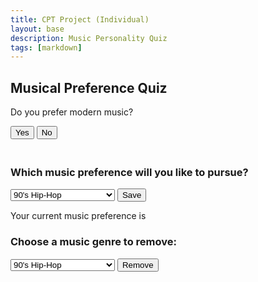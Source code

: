 ```yaml
---
title: CPT Project (Individual)
layout: base
description: Music Personality Quiz
tags: [markdown]
---
```



<div data-aos="fade-right">
<h2>Musical Preference Quiz</h2>
<div id="question1">
<p>Do you prefer modern music?</p>
<button onclick="answer(true)">Yes</button>
<button onclick="answer(false)">No</button>
</div>
<div id="question2" style="display: none">
<p>Do you enjoy music with a fast tempo?</p>
<button onclick="answer(true)">Yes</button>
<button onclick="answer(false)">No</button>
</div>
<div id="question3" style="display: none">
<p>Do you like music with lyrics?</p>
<button onclick="answer(true)">Yes</button>
<button onclick="answer(false)">No</button>
</div>
<div id="question4" style="display: none">
<p>Do you prefer instrumental music?</p>
<button onclick="answer(true)">Yes</button>
<button onclick="answer(false)">No</button>
</div>
<div id="question5" style="display: none">
<p>Do you enjoy electronic music?</p>
<button onclick="answer(true)">Yes</button>
<button onclick="answer(false)">No</button>
</div>
<div id="question6" style="display: none">
<p>Do you prefer music from different cultures?</p>
<button onclick="answer(true)">Yes</button>
<button onclick="answer(false)">No</button>
</div>
<div id="result" style="display: none"></div>
</div>

<div style="padding: 10px;"></div>

<div data-aos="fade-right">
<h3>Which music preference will you like to pursue?</h3>
<select id="music-select">
  <option>90's Hip-Hop</option>
  <option>Rock N Roll</option>
  <option>Modern Rap/Street Drill</option>
  <option>UK Drill</option>
  <option>Classical Music</option>
  <option>Classical Jazz</option>
  <option>Pop Music</option>
  <option>Old Style Soul</option>
  <option>EDM</option>
  <option>Country/Folk</option>
  <option>Blues</option>
  <option>K-POP</option>
  <option>Funk</option>
  <option>Salsa</option>
  <option>Goth</option>
  <option>Latin/Spanish</option>
  <option>French Classical</option>
  <option>Jamaican</option>
  <option>Japanese Classical</option>
  <option>Bollywood Music</option>
  <option>Iranian Music</option>
  <option>Chinese Folk</option>
  <option>Opera</option>
  <option>Heavy Metal</option>
  <option>2000's Rap</option>
  <option>Mashed Soul & Rap</option>
  <option>Upbeat</option>
  <option>Poprock</option>
  <option>Hawaiian/Islander Music</option>
</select>
<button id="save-button">Save</button>
<p>Your current music preference is <span id="saved-music"></span></p>
</div>

<script>
// JavaScript code that listens to a click on the "Save" button and saves the selected value to local storage
const saveButton = document.getElementById('save-button');
const musicSelect = document.getElementById('music-select');

saveButton.addEventListener('click', function() {
  const selectedMusic = musicSelect.value;
  localStorage.setItem('selectedMusic', selectedMusic);
  displaySavedMusic(selectedMusic);
}

// JavaScript code that retrieves and displays the saved value when the page is loaded
const savedMusic = localStorage.getItem('selectedMusic');
if (savedMusic) {
  displaySavedMusic(savedMusic);
}
</script>

<div data-aos="fade-right">
  <h3>Choose a music genre to remove:</h3>
  <select id="music-select">
    <option value="90's Hip-Hop">90's Hip-Hop</option>
    <option value="Rock N Roll">Rock N Roll</option>
    <option value="Modern Rap/Street Drill">Modern Rap/Street Drill</option>
    <option value="UK Drill">UK Drill</option>
    <option value="Classical Music">Classical Music</option>
    <option value="Classical Jazz">Classical Jazz</option>
    <option value="Pop Music">Pop Music</option>
    <option value="Old Style Soul">Old Style Soul</option>
    <option value="EDM">EDM</option>
    <option value="Country/Folk">Country/Folk</option>
    <option value="Blues">Blues</option>
    <option value="K-POP">K-POP</option>
    <option value="Funk">Funk</option>
    <option value="Salsa">Salsa</option>
    <option value="Goth">Goth</option>
    <option value="Latin/Spanish">Latin/Spanish</option>
    <option value="French Classical">French Classical</option>
    <option value="Jamaican">Jamaican</option>
    <option value="Japanese Classical">Japanese Classical</option>
    <option value="Bollywood Music">Bollywood Music</option>
    <option value="Iranian Music">Iranian Music</option>
    <option value="Chinese Folk">Chinese Folk</option>
    <option value="Opera">Opera</option>
    <option value="Heavy Metal">Heavy Metal</option>
    <option value="2000's Rap">2000's Rap</option>
    <option value="Mashed Soul & Rap">Mashed Soul & Rap</option>
    <option value="Upbeat">Upbeat</option>
    <option value="Poprock">Poprock</option>
    <option value="Hawaiian/Islander Music">Hawaiian/Islander Music</option>
  </select>
  <button id="submit-button">Remove</button>
</div>

<script>
  const submitButton = document.getElementById('submit-button');
  const musicSelect = document.getElementById('music-select');
  let musicList = ["90's Hip-Hop", "Rock N Roll","Modern Rap/Street Drill","UK Drill","Classical Music","Classical Jazz","Pop Music","Old Style Soul","EDM" "Country/Folk","Blues","K-POP","Funk",
  "Salsa","Goth","Latin/Spanish","French Classical","Jamaican","Japanese Classical","Bollywood Music","Iranian Music","Chinese Folk","Opera","Heavy Metal","2000's Rap","Mashed Soul & Rap",
  "Upbeat","Poprock","Hawaiian/Islander Music"];

  submitButton.addEventListener('click', function() {
    const selectedGenre = musicSelect.value;
    removeGenre(selectedGenre);
  });

  function removeGenre(genre) {
    musicList = musicList.filter(item => item !== genre);
    console.log(`Removing genre: ${genre}`);
    console.log(`Updated music list: ${musicList}`);
  }

</script>

<script>
    // Music list
var musicList = ["90's Hip-Hop", "Rock N Roll","Modern Rap/Street Drill","UK Drill","Classical Music","Classical Jazz","Pop Music","Old Style Soul","EDM" "Country/Folk","Blues","K-POP","Funk","Salsa","Goth","Latin/Spanish","French Classical","Jamaican","Japanese Classical","Bollywood Music","Iranian Music","Chinese Folk","Opera","Heavy Metal","2000's Rap","Mashed Soul & Rap","Upbeat","Poprock","Hawaiian/Islander Music"];
// Sets the current question
var currentQuestion = 1;
// Array for the answers to the questions
var answers = [];

// Function for the questions
function answer(response) {
  // Finds the current answer and hides or unhides it
  answers[currentQuestion - 1] = response;
  document.getElementById("question" + currentQuestion).style.display = "none";
  currentQuestion++;
  if (currentQuestion <= 6) {
    document.getElementById("question" + currentQuestion).style.display = "block";
  } else {
    removeMusicGenres(answers[0], answers[1], answers[2], answers[3], answers[4], answers[5]);
    document.getElementById("result").style.display = "block";
    document.getElementById("result").innerHTML = "Based on your answers, we recommend the following music genres: " + musicList.join(", ");
  }
}

function removeMusicGenres(genre1, genre2, genre3, genre4, genre5, genre6) {
  musicList = musicList.filter(item => item !== genre1 && item !== genre2 && item !== genre3 && item !== genre4 && item !== genre5 && item !== genre6);
}

function removeMusicGenres(likesFast, likesSlow, likesInstrumental, likesElectronic, likesVocals, likesLyrical) {
  if (likesFast) {
    musicList = musicList.filter(genre => genre !== "Classical Music" && genre !== "Classical Jazz" && genre !== "Old Style Soul" && genre !== "Blues" && genre !== "French Classical" && genre !== "Opera" && genre !== "Hawaiian/Islander Music");
  }

  if (likesSlow) {
    musicList = musicList.filter(genre => genre !== "EDM" && genre !== "K-POP" && genre !== "Funk" && genre !== "Salsa" && genre !== "Heavy Metal" && genre !== "Upbeat");
  }

  if (likesInstrumental) {
    musicList = musicList.filter(genre => genre !== "Modern Rap/Street Drill" && genre !== "K-POP" && genre !== "2000's Rap" && genre !== "Mashed Soul & Rap" && genre !== "Poprock");
  }

  if (likesElectronic) {
    musicList = musicList.filter(genre => genre !== "Classical Music" && genre !== "Classical Jazz" && genre !== "Old Style Soul" && genre !== "Blues" && genre !== "Country/Folk" && genre !== "French Classical" && genre !== "Japanese Classical" && genre !== "Opera" && genre !== "Hawaiian/Islander Music");
  }

  if (likesVocals) {
    musicList = musicList.filter(genre => genre !== "EDM" && genre !== "Classical Music" && genre !== "Classical Jazz" && genre !== "Country/Folk" && genre !== "Chinese Folk");
  }

  if (likesLyrical) {
    musicList = musicList.filter(genre => genre !== "EDM" && genre !== "K-POP" && genre !== "Funk" && genre !== "Salsa" && genre !== "Heavy Metal" && genre !== "Upbeat" && genre !== "Poprock" && genre !== "Hawaiian/Islander Music");
  }
}
// The result of the function
document.getElementById("result").innerHTML = "Based on your answers, we recommend the following music genres: " + musicList.join(", ");

</script>